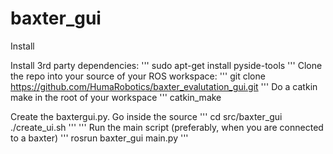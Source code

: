 # baxter_gui

Install

Install 3rd party dependencies:
'''
sudo apt-get install pyside-tools
'''
Clone the repo into your source of your ROS workspace:
'''
git clone https://github.com/HumaRobotics/baxter_evalutation_gui.git
'''
Do a catkin make in the root of your workspace
'''
catkin_make

Create the baxtergui.py. Go inside the source 
'''
cd src/baxter_gui
./create_ui.sh
'''
'''
Run the main script (preferably, when you are connected to a baxter)
'''
rosrun baxter_gui main.py
'''
